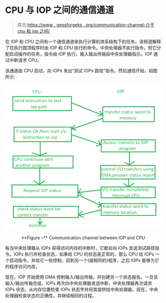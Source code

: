 # CPU 与 IOP 之间的通信通道

> 原文:[https://www . geesforgeks . org/communication-channel-介于 cpu 和 iop 之间/](https://www.geeksforgeeks.org/communication-channel-between-cpu-and-iop/)

在 IOP 和 CPU 之间有一个通信通道来执行计算机体系结构下的任务。该频道解释了在执行圆顶程序时由 IOP 和 CPU 执行的命令。中央处理器不执行指令，但它分配启动操作的任务，指令由 IOP 执行。输入输出传输由中央处理器指示。IOP 通过中断请求 CPU。

该通道由 CPU 启动，向 IOPs 发出“测试 IOPs 路径”指令，然后通信开始，如图所示:

![](img/66a1c5111bed3982cae5b4e434b271d2.png)

<center>**Figure –** Communication channel between IOP and CPU</center>

每当中央处理器从 IOPs 获得访问内存的中断时，它都会向 IOPs 发送测试路径指令。IOPs 执行并检查状态，如果给 CPU 的状态是正常的，那么 CPU 给 IOPs 一个启动指令，并给它一些控制，回到另一个(或相同的)程序，之后 IOPs 能够为它的程序访问内存。

现在，IOP 开始使用 DMA 控制输入/输出传输，并创建另一个状态报告。一旦该输入/输出传输完成，IOPs 再次向中央处理器发送中断，中央处理器再次请求 IOPs 状态，从内存位置检查 IOPs 状态字并将其提供给中央处理器。现在，中央处理器检查状态的正确性，并继续相同的过程。